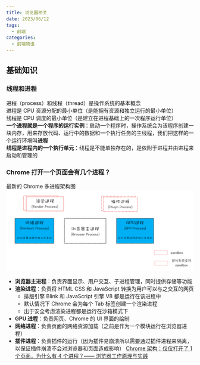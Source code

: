 ```yaml
---
title: 浏览器相关
date: 2023/06/12
tags:
  - 前端
categories:
  - 前端物语
---
```


## 基础知识

### 线程和进程

进程（process）和线程（thread）是操作系统的基本概念\
进程是 CPU 资源分配的最小单位（是能拥有资源和独立运行的最小单位）\
线程是 CPU 调度的最小单位（是建立在进程基础上的一次程序运行单位）\
**一个进程就是一个程序的运行实例**：启动一个程序时，操作系统会为该程序创建一块内存，用来存放代码、运行中的数据和一个执行任务的主线程，我们把这样的一个运行环境叫**进程**\
**线程是进程内的一个执行单元**：线程是不能单独存在的，是依附于进程并由进程来启动和管理的
<custom-block title="进程和线程的关系特点" content="<ul><li>进程是拥有资源的基本单位；线程是调度和分配的基本单位（是进程内的一个执行单元，也是进程内的可调度实体）</li><li>进程之间相互隔离，互不干扰</li><li>一个进程中可以并发执行多个线程</li><li>一个线程只能隶属于一个进程，而一个进程是可以拥有多个线程的（但至少有一个主线程）</li><li>同一进程的所有线程共享该进程的所有数据</li><li>进程中的任意一线程执行出错，都会导致整个进程的崩溃</li><li>当一个进程关闭之后，操作系统会回收进程所占用的内存</li></ul>"></custom-block>

### Chrome 打开一个页面会有几个进程？

最新的 Chrome 多进程架构图
![](./img/browser-1.png)

- **浏览器主进程**：负责界面显示、用户交互、子进程管理，同时提供存储等功能
- **渲染进程**：负责将 HTML CSS 和 JavaScript 转换为用户可以与之交互的网页
  - 排版引擎 Blink 和 JavaScript 引擎 V8 都是运行在该进程中
  - 默认情况下 Chrome 会为每个 Tab 标签创建一个渲染进程
  - 出于安全考虑渲染进程都是运行在沙箱模式下
- **GPU 进程**：负责网页、Chrome 的 UI 界面的绘制
- **网络进程**：负责页面的网络资源加载（之前是作为一个模块运行在浏览器进程）
- **插件进程**：负责插件的运行（因为插件易崩溃所以需要通过插件进程来隔离，以保证插件崩溃不会对浏览器和页面造成影响）
  [Chrome 架构：仅仅打开了 1 个页面，为什么有 4 个进程？—— 浏览器工作原理与实践](https://time.geekbang.org/column/article/113513)
